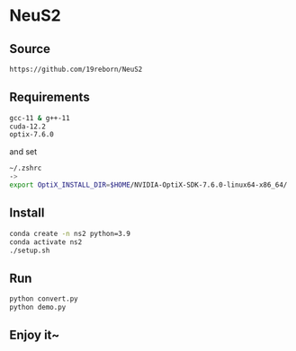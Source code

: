 # NeuS2

## Source

```bash
https://github.com/19reborn/NeuS2
```

## Requirements

```bash
gcc-11 & g++-11
cuda-12.2
optix-7.6.0
```

and set

```bash
~/.zshrc
->
export OptiX_INSTALL_DIR=$HOME/NVIDIA-OptiX-SDK-7.6.0-linux64-x86_64/
```

## Install

```bash
conda create -n ns2 python=3.9
conda activate ns2
./setup.sh
```

## Run

```bash
python convert.py
python demo.py
```

## Enjoy it~

